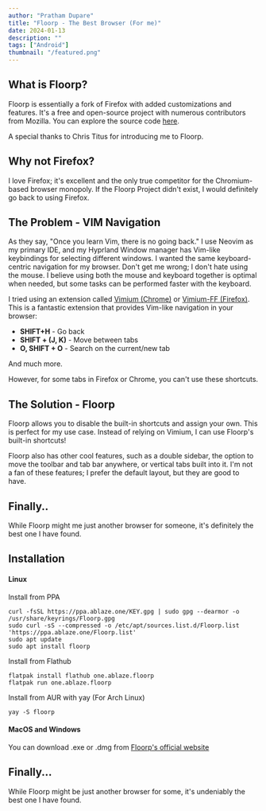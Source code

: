```yaml
---
author: "Pratham Dupare"
title: "Floorp - The Best Browser (For me)"
date: 2024-01-13
description: ""
tags: ["Android"]
thumbnail: "/featured.png"
---
```


## What is Floorp?

Floorp is essentially a fork of Firefox with added customizations and features. It's a free and open-source project with numerous contributors from Mozilla. You can explore the source code [here](https://github.com/Floorp-Projects/Floorp).

A special thanks to Chris Titus for introducing me to Floorp.

## Why not Firefox?

I love Firefox; it's excellent and the only true competitor for the Chromium-based browser monopoly. If the Floorp Project didn't exist, I would definitely go back to using Firefox.

## The Problem - VIM Navigation

As they say, "Once you learn Vim, there is no going back." I use Neovim as my primary IDE, and my Hyprland Window manager has Vim-like keybindings for selecting different windows. I wanted the same keyboard-centric navigation for my browser. Don't get me wrong; I don't hate using the mouse. I believe using both the mouse and keyboard together is optimal when needed, but some tasks can be performed faster with the keyboard.

I tried using an extension called [Vimium (Chrome)](https://chromewebstore.google.com/detail/vimium/dbepggeogbaibhgnhhndojpepiihcmeb?pli=1) or [Vimium-FF (Firefox)](https://addons.mozilla.org/en-US/firefox/addon/vimium-ff/). This is a fantastic extension that provides Vim-like navigation in your browser:

- **SHIFT+H** - Go back
- **SHIFT + (J, K)** - Move between tabs
- **O, SHIFT + O** - Search on the current/new tab

And much more.

However, for some tabs in Firefox or Chrome, you can't use these shortcuts.

## The Solution - Floorp

Floorp allows you to disable the built-in shortcuts and assign your own. This is perfect for my use case. Instead of relying on Vimium, I can use Floorp's built-in shortcuts!

Floorp also has other cool features, such as a double sidebar, the option to move the toolbar and tab bar anywhere, or vertical tabs built into it. I'm not a fan of these features; I prefer the default layout, but they are good to have.

## Finally..

While Floorp might me just another browser for someone, it's definitely the best one I have found.

## Installation

#### Linux

Install from PPA

    curl -fsSL https://ppa.ablaze.one/KEY.gpg | sudo gpg --dearmor -o /usr/share/keyrings/Floorp.gpg
    sudo curl -sS --compressed -o /etc/apt/sources.list.d/Floorp.list 'https://ppa.ablaze.one/Floorp.list'
    sudo apt update
    sudo apt install floorp

Install from Flathub

    flatpak install flathub one.ablaze.floorp
    flatpak run one.ablaze.floorp

Install from AUR with yay (For Arch Linux)

    yay -S floorp

#### MacOS and Windows

You can download .exe or .dmg from [Floorp's official website](https://floorp.app/en/download/)

## Finally...

While Floorp might be just another browser for some, it's undeniably the best one I have found.
